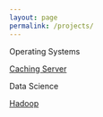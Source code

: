 ```yaml
---
layout: page
permalink: /projects/
---
```

<p> Operating Systems </p>

<p> <a href="https://github.com/mittalgyati025/CachingServer"> 
Caching Server</a> </p>

<p> Data Science </p>

<p> <a href="https://github.com/mittalgyati025/Hadoop-MR"> 
Hadoop</a> </p>
